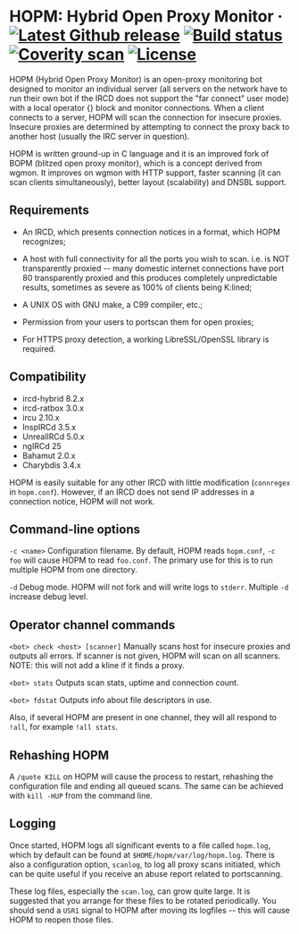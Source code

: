 HOPM: Hybrid Open Proxy Monitor
&middot;
[![Latest Github release](https://img.shields.io/github/v/tag/ircd-hybrid/hopm?color=425158&style=flat-square)](https://github.com/ircd-hybrid/hopm/tags)
[![Build status](https://img.shields.io/github/workflow/status/ircd-hybrid/hopm/CI/1.1.x?color=425158&style=flat-square)](https://github.com/ircd-hybrid/ircd-hybrid/actions/workflows/ci.yml)
[![Coverity scan](https://img.shields.io/coverity/scan/ircd-hybrid-hopm?color=425158&style=flat-square)](https://scan.coverity.com/projects/ircd-hybrid-hopm)
[![License](https://img.shields.io/github/license/ircd-hybrid/hopm?color=425158&style=flat-square)](COPYING.md)
=====
HOPM (Hybrid Open Proxy Monitor) is an open-proxy monitoring bot designed to
monitor an individual server (all servers on the network have to run their own
bot if the IRCD does not support the "far connect" user mode) with a local
operator {} block and monitor connections. When a client connects to a server,
HOPM will scan the connection for insecure proxies. Insecure proxies are
determined by attempting to connect the proxy back to another host (usually the
IRC server in question).

HOPM is written ground-up in C language and it is an improved fork of BOPM
(blitzed open proxy monitor), which is a concept derived from wgmon. It
improves on wgmon with HTTP support, faster scanning (it can scan clients
simultaneously), better layout (scalability) and DNSBL support.


## Requirements

* An IRCD, which presents connection notices in a format, which HOPM recognizes;

* A host with full connectivity for all the ports you wish to scan. i.e. is NOT
transparently proxied -- many domestic internet connections have port 80
transparently proxied and this produces completely unpredictable results,
sometimes as severe as 100% of clients being K:lined;

* A UNIX OS with GNU make, a C99 compiler, etc.;

* Permission from your users to portscan them for open proxies;

* For HTTPS proxy detection, a working LibreSSL/OpenSSL library is required.


## Compatibility

* ircd-hybrid 8.2.x
* ircd-ratbox 3.0.x
* ircu 2.10.x
* InspIRCd 3.5.x
* UnrealIRCd 5.0.x
* ngIRCd 25
* Bahamut 2.0.x
* Charybdis 3.4.x

HOPM is easily suitable for any other IRCD with little modification (`connregex`
in `hopm.conf`). However, if an IRCD does not send IP addresses in a connection
notice, HOPM will not work.


## Command-line options

`-c <name>`     Configuration filename. By default, HOPM reads `hopm.conf`,
                `-c foo` will cause HOPM to read `foo.conf`. The primary use for
                this is to run multiple HOPM from one directory.

`-d`            Debug mode. HOPM will not fork and will write logs to `stderr`.
                Multiple `-d` increase debug level.


## Operator channel commands

`<bot> check <host> [scanner]`  Manually scans host for insecure proxies and
                                outputs all errors. If scanner is not given,
                                HOPM will scan on all scanners. NOTE: this will
                                not add a kline if it finds a proxy.

`<bot> stats`                   Outputs scan stats, uptime and connection count.

`<bot> fdstat`                  Outputs info about file descriptors in use.

Also, if several HOPM are present in one channel, they will all respond to `!all`,
for example `!all stats`.


## Rehashing HOPM

A `/quote KILL` on HOPM will cause the process to restart, rehashing the
configuration file and ending all queued scans. The same can be achieved
with `kill -HUP` from the command line.


## Logging

Once started, HOPM logs all significant events to a file called `hopm.log`,
which by default can be found at `$HOME/hopm/var/log/hopm.log`. There is also a
configuration option, `scanlog`, to log all proxy scans initiated, which can be
quite useful if you receive an abuse report related to portscanning.

These log files, especially the `scan.log`, can grow quite large. It is suggested
that you arrange for these files to be rotated periodically. You should send a
`USR1` signal to HOPM after moving its logfiles -- this will cause HOPM to
reopen those files.
